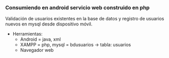 ### Consumiendo en android servicio web construido en php 
Validación de usuarios existentes en la base de datos y registro de usuarios nuevos en mysql desde dispositivo móvil.

- Herramientas:
  - Android  = java, xml
  - XAMPP = php, mysql = bdusuarios -> tabla: usuarios
  - Navegador web
